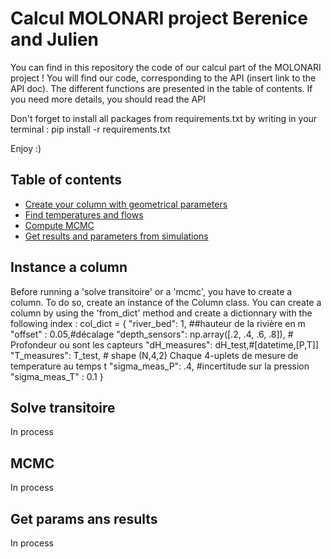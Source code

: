 # Calcul MOLONARI project Berenice and Julien
You can find in this repository the code of our calcul part of the MOLONARI project ! 
You will find our code, corresponding to the API (insert link to the API doc). The different functions are presented in the table of contents.
If you need more details, you should read the API

Don't forget to install all packages from requirements.txt by writing in your terminal : pip install -r requirements.txt


Enjoy :)

## Table of contents

- [Create your column with geometrical parameters](#Instance-a-column)
- [Find temperatures and flows](#Solve-transitoire)
- [Compute MCMC](#MCMC)
- [Get results and parameters from simulations](#Get_params)

## Instance a column
Before running a 'solve transitoire' or a 'mcmc', you have to create a column. To do so, create an instance of the Column class.
You can create a column by using the 'from_dict' method and create a dictionnary with the following index :
col_dict = {
    "river_bed": 1, ##hauteur de la rivière en m
    "offset" : 0.05,#décalage
    "depth_sensors": np.array([.2, .4, .6, .8]), # Profondeur ou sont les capteurs
    "dH_measures": dH_test,#[datetime,[P,T]]
    "T_measures": T_test, # shape (N,4,2) Chaque 4-uplets de mesure de temperature au temps t
    "sigma_meas_P": .4, #incertitude sur la pression
    "sigma_meas_T" : 0.1
}


## Solve transitoire
In process

## MCMC
In process

## Get params ans results
In process

